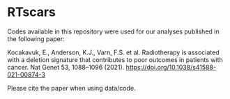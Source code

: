 # RTscars

Codes available in this repository were used for our analyses published in the following paper:

Kocakavuk, E., Anderson, K.J., Varn, F.S. et al. Radiotherapy is associated with a deletion signature that contributes to poor outcomes in patients with cancer. Nat Genet 53, 1088–1096 (2021). https://doi.org/10.1038/s41588-021-00874-3

Please cite the paper when using data/code. 
